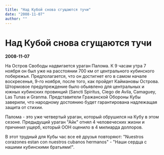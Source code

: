 ```yaml
---
title: "Над Кубой снова cгущаются тучи"
date: "2008-11-07"
author: ""
---
```


# Над Кубой снова cгущаются тучи

**2008-11-07** 

На Остров Свободы  надвигается ураган Палома. К 9 часам утра 7 ноября он был уже на расстоянии 700 км от центрального кубинского побережья. Предполагается, что он достигнет его в самом начале воскресенья, 9-го ноября, после того, как пройдет Каймановы Острова. Штормовое предупреждение было обьявлено для центральных и южных кубинских провинций (Sancti Spiritus, Ciego de Avila, Camaguey, Las Tunas и Granma. Представители Гражанской Обороны Кубы заверили, что народному достоянию будет гарантирована надлежащая защита от стихии.

Палома - это уже четвертый ураган, который обрушился на Кубу в этом сезоне. Предыдущий ураган "Айк" отнял 4 человеческих жизни и причинил ущерб, который ООН оценило в 4 милиарда доллоров.

В этот трудный для Кубы час все её  друзья повторяют: "Nuestros corazonеs estan con nuestros cubanos hermanos" - "Наши сердца с нашими кубинскими братьями!".